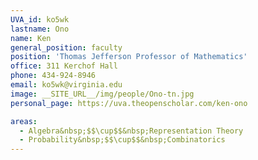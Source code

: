 ```yaml
---
UVA_id: ko5wk
lastname: Ono
name: Ken
general_position: faculty
position: 'Thomas Jefferson Professor of Mathematics'
office: 311 Kerchof Hall 
phone: 434-924-8946 
email: ko5wk@virginia.edu
image: __SITE_URL__/img/people/Ono-tn.jpg
personal_page: https://uva.theopenscholar.com/ken-ono

areas:
  - Algebra&nbsp;$$\cup$$&nbsp;Representation Theory
  - Probability&nbsp;$$\cup$$&nbsp;Combinatorics
---
```

